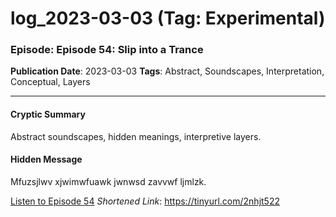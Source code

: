# log_2023-03-03 (Tag: Experimental)

### Episode: Episode 54: Slip into a Trance

**Publication Date**: 2023-03-03
**Tags**: Abstract, Soundscapes, Interpretation, Conceptual, Layers

---

#### Cryptic Summary
Abstract soundscapes, hidden meanings, interpretive layers.

#### Hidden Message
Mfuzsjlwv xjwimwfuawk jwnwsd zavvwf ljmlzk.

[Listen to Episode 54](https://tinyurl.com/2nhjt522)
*Shortened Link*: https://tinyurl.com/2nhjt522
